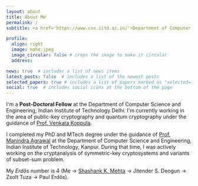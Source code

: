 ```yaml
---
layout: about
title: About Me
permalink: /
subtitle: <a href='https://www.cse.iitd.ac.in/'>Department of Computer Science & Engineering</a>, <a href='https://home.iitd.ac.in/)/'>IIT Delhi</a>, New Delhi, India

profile:
  align: right
  image: mahe.jpeg
  image_circular: false # crops the image to make it circular
  address: 

news: true  # includes a list of news items
latest_posts: false  # includes a list of the newest posts
selected_papers: true # includes a list of papers marked as "selected={true}"
social: true  # includes social icons at the bottom of the page
---
```


I'm a <b>Post-Doctoral Fellow</b> at the Department of Computer Science and Engineering, Indian Institute of Technology Delhi. I'm currently working in the area of public-key cryptography and quantum cryptography under the guidance of <a href='https://web.iitd.ac.in/~kvenkata/'>Prof. Venkata Koppula</a>.

I completed my PhD and MTech degree under the guidance of <a href='https://sites.google.com/view/manindra/home'>Prof. Manindra Agrawal</a> at the Department of Computer Science and Engineering, Indian Institute of Technology, Kanpur. During that time, I was actively working on the cryptanalysis of symmetric-key cryptosystems and variants of subset-sum problem.

My <i>Erd<span>&#337;</span>s</i> number is 4 (Me -> <a href='https://www.cse.iitk.ac.in/users/skmehta/'>Shashank K. Mehta</a> -> Jitender S. Deogun -> Zsolt Tuza -> Paul Erd<span>&#337;</span>s).
